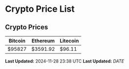 # Crypto Price List

## Crypto Prices
| Bitcoin | Ethereum | Litecoin |
| ------- | -------- | -------- |
| $95827 | $3591.92 | $96.11 |
**Last Updated:** 2024-11-28 23:38 UTC
**Last Updated:** $DATE$
